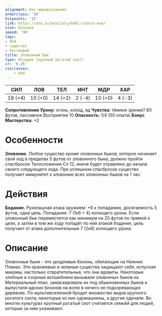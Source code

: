 ```yaml
---
alignment: без мировоззрения
armorclass: '10'
hitpoints: '15'
link: https://dnd.su/bestiary/6491-stench-kow/
size: Большое
speed: '30'
tags:
- dnd
- существо
- бестиарий
title: Зловонный бык
type: Исчадие (крупный рогатый скот)
cr: '0.25'
cssclasses:
    - dnd
---
```



| СИЛ | ЛОВ | ТЕЛ | ИНТ | МДР | ХАР |
|---|---|---|---|---|---|
| 18 (+4) | 10 (+0) | 14 (+2) | 2 (-4) | 10 (+0) | 4 (-3) |
**Сопротивление Урону:** огонь, холод, яд
**Чувства:** тёмное зрение? 60 футов, пассивное Восприятие 10
**Опасность:** 1/4 (50 опыта)
**Бонус Мастерства:** +2


# Особенности
**Зловоние.** Любое существо кроме зловонных быков, которое начинает свой ход в пределах 5 футов от зловонного быка, должно пройти спасбросок Телосложения Сл 12, иначе будет отравлено до начала своего следующего хода. При успешном спасброске существо получает иммунитет к зловонию всех зловонных быков на 1 час.


# Действия
**Бодание.** Рукопашная атака оружием: +6 к попаданию, досягаемость 5 футов, одна цель. Попадание: 7 (1к6 + 4) колющего урона. Если зловонный бык переместится как минимум на 20 футов по прямой к цели, а затем в том же ходу попадёт по ней атакой бодания, цель получает от атаки дополнительные 7 (2к6) колющего урона.


# Описание
Зловонные быки - это уродливые бизоны, обитающие на Нижних Планах. Эти оранжевые и зеленые существа защищают себя, испуская миазмы, настолько отвратительные, что они ядовиты. Некоторые злобные и озорные волшебники вызывали зловонных быков на Материальный план, замаскировали их под обыкновенных быков и выпустили адских бизонов на волю в ничего не подозревающих деревнях. По мультивселенной бродит множество видов крупного рогатого скота, некоторые из них одомашнены, а другие одичали. Во многих культурах крупный рогатый скот считается семьёй для людей, которые за ним ухаживают.